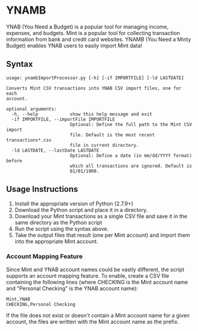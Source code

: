 # YNAMB
YNAB (You Need a Budget) is a popular tool for managing income, expenses, and budgets. Mint is a popular tool for collecting transaction information from bank and credit card websites. YNAMB (You Need a Minty Budget) enables YNAB users to easily import Mint data!

## Syntax
    usage: ynambImportProcessor.py [-h] [-if IMPORTFILE] [-ld LASTDATE]
    
    Converts Mint CSV transactions into YNAB CSV import files, one for each
    account.
    
    optional arguments:
      -h, --help            show this help message and exit
      -if IMPORTFILE, --importFile IMPORTFILE
                            Optional: Define the full path to the Mint CSV import
                            file. Default is the most recent transactions*.csv
                            file in current directory.
      -ld LASTDATE, --lastDate LASTDATE
                            Optional: Define a date (in mm/dd/YYYY format) before
                            which all transactions are ignored. Default is
                            01/01/1900.

## Usage Instructions

1. Install the appropriate version of Python (2.7.9+)
2. Download the Python script and place it in a directory.
3. Download your Mint transactions as a single CSV file and save it in the same directory as the Python script
4. Run the script using the syntax above.
5. Take the output files that result (one per Mint account) and import them into the appropriate Mint account.

### Account Mapping Feature
Since Mint and YNAB account names could be vastly different, the script supports an account mapping feature. To enable, 
create a CSV file containing the following lines (where CHECKING is the Mint account name and "Personal Checking" is the YNAB account name):

    Mint,YNAB
    CHECKING,Personal Checking

If the file does not exist or doesn't contain a Mint account name for a given account, the files are written with the Mint account name as the prefix.

